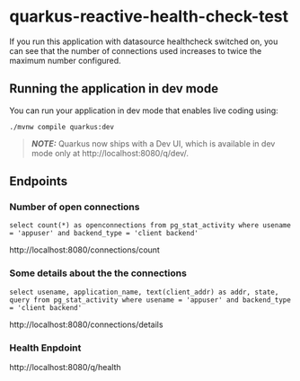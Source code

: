 # quarkus-reactive-health-check-test

If you run this application with datasource healthcheck switched on, you can see that the number of connections used increases to twice the maximum number configured.

## Running the application in dev mode

You can run your application in dev mode that enables live coding using:

```shell script
./mvnw compile quarkus:dev
```

> **_NOTE:_**  Quarkus now ships with a Dev UI, which is available in dev mode only at http://localhost:8080/q/dev/.

## Endpoints

### Number of open connections

`select count(*) as openconnections from pg_stat_activity where usename = 'appuser' and backend_type = 'client backend'`

http://localhost:8080/connections/count

### Some details about the the connections

`select usename, application_name, text(client_addr) as addr, state, query from pg_stat_activity where usename = 'appuser' and backend_type = 'client backend'`

http://localhost:8080/connections/details

### Health Enpdoint

http://localhost:8080/q/health
